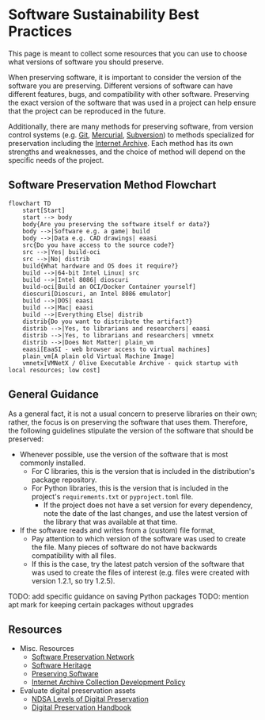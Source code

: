 # Software Sustainability Best Practices

This page is meant to collect some resources that you can use to choose what versions of software you should preserve.

When preserving software, it is important to consider the version of the software you are preserving. Different versions of software can have different features, bugs, and compatibility with other software. Preserving the exact version of the software that was used in a project can help ensure that the project can be reproduced in the future.

Additionally, there are many methods for preserving software, from version control systems (e.g. [Git](https://git-scm.com), [Mercurial](https://www.mercurial-scm.org/), [Subversion](https://subversion.apache.org/)) to methods specialized for preservation including the [Internet Archive](https://archive.org/).
Each method has its own strengths and weaknesses, and the choice of method will depend on the specific needs of the project.

## Software Preservation Method Flowchart

```mermaid
flowchart TD
    start[Start]
    start --> body
    body{Are you preserving the software itself or data?}
    body -->|Software e.g. a game| build
    body -->|Data e.g. CAD drawings| eaasi
    src{Do you have access to the source code?}
    src -->|Yes| build-oci
    src -->|No| distrib
    build{What hardware and OS does it require?}
    build -->|64-bit Intel Linux| src
    build -->|Intel 8086| dioscuri
    build-oci[Build an OCI/Docker Container yourself]
    dioscuri[Dioscuri, an Intel 8086 emulator]
    build -->|DOS| eaasi
    build -->|Mac| eaasi
    build -->|Everything Else| distrib
    distrib{Do you want to distribute the artifact?}
    distrib -->|Yes, to librarians and researchers| eaasi
    distrib -->|Yes, to librarians and researchers| vmnetx
    distrib -->|Does Not Matter| plain_vm
    eaasi[EaaSI - web browser access to virtual machines]
    plain_vm[A plain old Virtual Machine Image]
    vmnetx[VMNetX / Olive Executable Archive - quick startup with local resources; low cost]
```

## General Guidance

As a general fact, it is not a usual concern to preserve libraries on their own;
rather, the focus is on preserving the software that uses them.
Therefore, the following guidelines stipulate the version of the software that should be preserved:

- Whenever possible, use the version of the software that is most commonly installed.
  - For C libraries, this is the version that is included in the distribution's package repository.
  - For Python libraries, this is the version that is included in the project's `requirements.txt` or `pyproject.toml` file.
    - If the project does not have a set version for every dependency, note the date of the last changes, and use the latest version of the library that was available at that time.
- If the software reads and writes from a (custom) file format,
  - Pay attention to which version of the software was used to create the file. Many pieces of software do not have backwards compatibility with all files.
  - If this is the case, try the latest patch version of the software that was used to create the files of interest (e.g. files were created with version 1.2.1, so try 1.2.5).

TODO: add specific guidance on saving Python packages
TODO: mention apt mark for keeping certain packages without upgrades

## Resources

- Misc. Resources
  - [Software Preservation Network](https://www.softwarepreservationnetwork.org/)
  - [Software Heritage](https://www.softwareheritage.org/)
  - [Preserving Software](https://www.archives.gov/preservation/digital-preservation/preserving-software)
  - [Internet Archive Collection Development Policy](https://help.archive.org/help/internet-archive-collection-development-policy/)
- Evaluate digital preservation assets
  - [NDSA Levels of Digital Preservation](https://ndsa.org/publications/levels-of-digital-preservation/)
  - [Digital Preservation Handbook](https://www.dpconline.org/handbook/)

